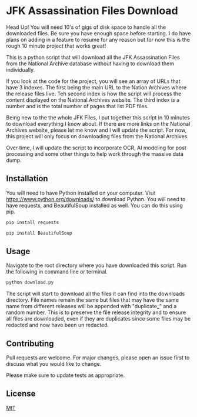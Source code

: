 # JFK Assassination Files Download

Head Up! You will need 10's of gigs of disk space to handle all the downloaded files. Be sure you have enough space before starting. I do have plans
on adding in a feature to resume for any reason but for now this is the rough 10 minute project that works great!

This is a python script that will download all the JFK Assassination Files from the National Archive database without having to download them
individually.

If you look at the code for the project, you will see an array of URLs that have 3 indexes. The first being the main URL to the Nation Archives
where the release files live. Teh second index is how the script will process the content displayed on the National Archives website. The third
index is a number and is the total number of pages that list PDF files.

Being new to the the whole JFK Files, I put together this script in 10 minutes to download everything I know about. If there are more links on
the National Archives website, please let me know and I will update the script. For now, this project will only focus on downloading files from
the National Archives.

Over time, I will update the script to incorporate OCR, AI modeling for post processing and some other things to help work through the massive data
dump.

## Installation

You will need to have Python installed on your computer. Visit https://www.python.org/downloads/ to download Python. You will need to have
requests, and BeautifulSoup installed as well. You can do this using pip.

```bash
pip install requests
```

```bash
pip install BeautifulSoup
```

## Usage

Navigate to the root directory where you have downloaded this script. Run the following in command line or terminal.

```bash
python download.py
```

The script will start to download all the files it can find into the downloads directory. File names remain the same but files that may have the same name from different releases will be appended with "duplicate\_" and a random number. This is to preserve the file release integrity and to ensure all files are downloaded, even if they are duplicates since some files may be redacted and now have been un redacted.

## Contributing

Pull requests are welcome. For major changes, please open an issue first to discuss what you would like to change.

Please make sure to update tests as appropriate.

## License

[MIT](https://choosealicense.com/licenses/mit/)
